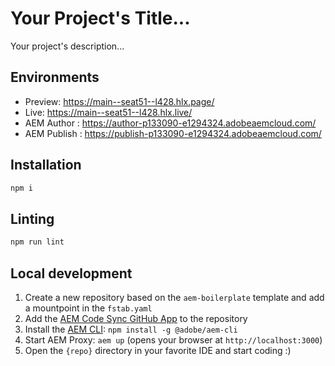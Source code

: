 # Your Project's Title...
Your project's description...

## Environments
- Preview: https://main--seat51--l428.hlx.page/
- Live: https://main--seat51--l428.hlx.live/
- AEM Author : https://author-p133090-e1294324.adobeaemcloud.com/
- AEM Publish : https://publish-p133090-e1294324.adobeaemcloud.com/

## Installation

```sh
npm i
```

## Linting

```sh
npm run lint
```

## Local development

1. Create a new repository based on the `aem-boilerplate` template and add a mountpoint in the `fstab.yaml`
1. Add the [AEM Code Sync GitHub App](https://github.com/apps/aem-code-sync) to the repository
1. Install the [AEM CLI](https://github.com/adobe/helix-cli): `npm install -g @adobe/aem-cli`
1. Start AEM Proxy: `aem up` (opens your browser at `http://localhost:3000`)
1. Open the `{repo}` directory in your favorite IDE and start coding :)
